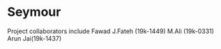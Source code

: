 # Seymour
Project collaborators include Fawad J.Fateh (19k-1449) M.Ali (19k-0331) Arun Jai(19k-1437)
